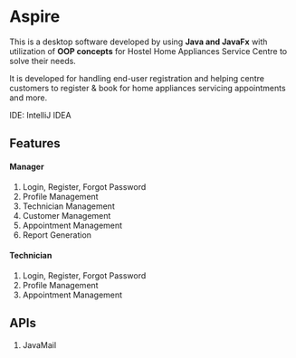 # Aspire
This is a desktop software developed by using **Java and JavaFx** with utilization of **OOP concepts** for Hostel Home Appliances Service Centre to solve their needs.

It is developed for handling end-user registration and helping centre customers to register & book for home appliances servicing appointments and more.

IDE: IntelliJ IDEA

## Features
#### Manager
1. Login, Register, Forgot Password
2. Profile Management
3. Technician Management
4. Customer Management
5. Appointment Management
6. Report Generation

#### Technician
1. Login, Register, Forgot Password
2. Profile Management
3. Appointment Management


## APIs
1. JavaMail
